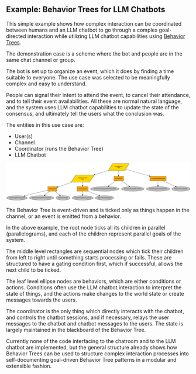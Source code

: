 ## Example: Behavior Trees for LLM Chatbots

This simple example shows how complex interaction can be coordinated between humans and an LLM chatbot to go through a complex goal-directed interaction while utilizing LLM chatbot capabilities using [Behavior Trees](https://en.wikipedia.org/wiki/Behavior_tree_%28artificial_intelligence,_robotics_and_control%29).

The demonstration case is a scheme where the bot and people are in the same chat channel or group.

The bot is set up to organize an event, which it does by finding a time suitable to everyone. The use case was selected to be meaningfully complex and easy to understand.

People can signal their intent to attend the event, to cancel their attendance, and to tell their event availabilities.
All these are normal natural language, and the system uses LLM chatbot capabilities to update the state of the consensus, and ultimately tell the users what the conclusion was.

The entities in this use case are:
- User(s)
- Channel
- Coordinator (runs the Behavior Tree)
- LLM Chatbot

![](eventplanner.png)

The Behavior Tree is event-driven and is ticked only as things happen in the channel, or an event is emitted from a behavior.

In the above example, the root node ticks all its children in parallel (parallelograms), and each of the children represent parallel goals of the system.

The middle level rectangles are sequential nodes which tick their children from left to right until something starts processing or fails. These are structured to have a gating condition first, which if successful, allows the next child to be ticked.

The leaf level ellipse nodes are behaviors, which are either conditions or actions. Conditions often use the LLM chatbot interaction to interpret the state of things, and the actions make changes to the world state or create messages towards the users.

The coordinator is the only thing which directly interacts with the chatbot, and controls the chatbot sessions, and if necessary, relays the user messages to the chatbot and chatbot messages to the users. The state is largely maintained in the blackboard of the Behavior Tree.

Currently none of the code interfacing to the chatroom and to the LLM chatbot are implemented, but the general structure already shows how Behavior Trees can be used to structure complex interaction processes into self-documenting goal-driven Behavior Tree patterns in a modular and extensible fashion.
